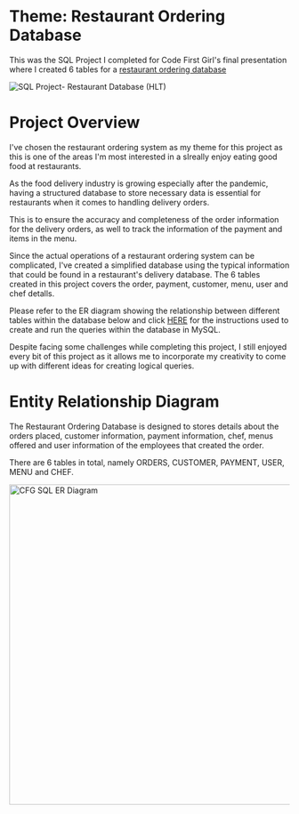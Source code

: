 # Theme: Restaurant Ordering Database
This was the SQL Project I completed for Code First Girl's final presentation where I created 6 tables for a [restaurant ordering database](https://github.com/haiilingg/CFG-SQL-Project/blob/main/SQL%20Project-%20Restaurant%20Database%20(Hai%20Ling%20Tan).pdf)

![SQL Project- Restaurant Database (HLT)](https://github.com/haiilingg/CFG-SQL-Project/assets/130296433/6b1dc267-e5d8-41bf-aaa5-9925e19032ea)

# Project Overview
I've chosen the restaurant ordering system as my theme for this project as this is one of the areas I'm most interested in a sIreally enjoy eating good food at restaurants.

As the food delivery industry is growing especially after the pandemic, having a structured database to store necessary data is essential for restaurants when it comes to handling delivery orders.

This is to ensure the accuracy and completeness of the order information for the delivery orders, as well to track the information of the payment and items in the menu.

Since the actual operations of a restaurant ordering system can be complicated, I've created a simplified database using the typical information that could be found in a restaurant's delivery database. The 6 tables created in this project covers the order, payment, customer, menu, user and chef detalls.

Please refer to the ER diagram showing the relationship between different tables within the database below and click [HERE](https://github.com/haiilingg/CFG-SQL-Project/blob/main/SQL%20Project-%20Restaurant%20Database%20(Hai%20Ling%20Tan).pdf) for the instructions used to create and run the queries within the database in MySQL.

Despite facing some challenges while completing this project, I still enjoyed every bit of this project as it allows me to incorporate my creativity to come up with different ideas for creating logical queries.

# Entity Relationship Diagram
The Restaurant Ordering Database is designed to stores details about the orders placed, customer information, payment information, chef, menus offered and user information of the employees that created the order. 

There are 6 tables in total, namely ORDERS, CUSTOMER, PAYMENT, USER, MENU and CHEF. 

<img width="576" alt="CFG SQL ER Diagram" src="https://github.com/haiilingg/CFG-SQL-Project/assets/130296433/b84c0028-89cb-4e77-9696-892d58300fa9">
